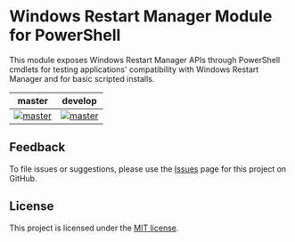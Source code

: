 # Windows Restart Manager Module for PowerShell

This module exposes Windows Restart Manager APIs through PowerShell cmdlets for testing applications' compatibility with Windows Restart Manager and for basic scripted installs.

| master | develop |
| ------ | ------- |
| [![master](https://ci.appveyor.com/api/projects/status/8hxomqwhptoip5ja/branch/master?svg=true)](https://ci.appveyor.com/project/heaths/restartmanager/branch/master) | [![master](https://ci.appveyor.com/api/projects/status/8hxomqwhptoip5ja/branch/develop?svg=true)](https://ci.appveyor.com/project/heaths/restartmanager/branch/develop) |

## Feedback

To file issues or suggestions, please use the [Issues](https://github.com/heaths/RestartManager) page for this project on GitHub.

## License

This project is licensed under the [MIT license](LICENSE.txt).